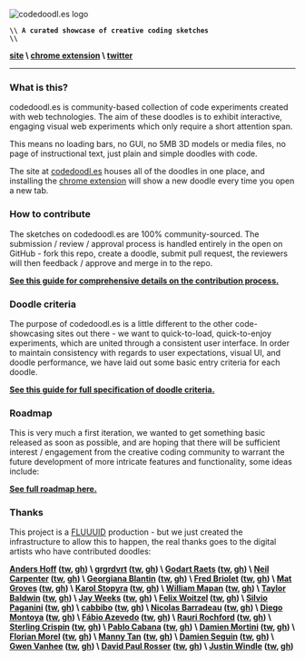 ![codedoodl.es logo](http://assets.codedoodl.es/readme_logo.png?1)

<code>**\\\\ A curated showcase of creative coding sketches \\\\**</code>

**[site](http://codedoodl.es) \\ [chrome extension](https://chrome.google.com/webstore/detail/codedoodles/hhfnbfhcojlgbojpphigjibpjkccfikh) \\ [twitter](http://twitter.com/codedoodl_es)**

___

### What is this?

codedoodl.es is community-based collection of code experiments created with web technologies. The aim of these doodles is to exhibit interactive, engaging visual web experiments which only require a short attention span.

This means no loading bars, no GUI, no 5MB 3D models or media files, no page of instructional text, just plain and simple doodles with code.

The site at [codedoodl.es](http://codedoodl.es) houses all of the doodles in one place, and installing the [chrome extension](https://chrome.google.com/webstore/detail/codedoodles/hhfnbfhcojlgbojpphigjibpjkccfikh) will show a new doodle every time you open a new tab.

### How to contribute

The sketches on codedoodl.es are 100% community-sourced. The submission / review / approval process is handled entirely in the open on GitHub - fork this repo, create a doodle, submit pull request, the reviewers will then feedback / approve and merge in to the repo.

**[See this guide for comprehensive details on the contribution process.](docs/contributing.md)**

### Doodle criteria

The purpose of codedoodl.es is a little different to the other code-showcasing sites out there - we want to quick-to-load, quick-to-enjoy experiments, which are united through a consistent user interface. In order to maintain consistency with regards to user expectations, visual UI, and doodle performance, we have laid out some basic entry criteria for each doodle.

**[See this guide for full specification of doodle criteria.](docs/criteria.md)**

### Roadmap

This is very much a first iteration, we wanted to get something basic released as soon as possible, and are hoping that there will be sufficient interest / engagement from the creative coding community to warrant the future development of more intricate features and functionality, some ideas include:

**[See full roadmap here.](docs/roadmap.md)**

### Thanks

This project is a [FLUUUID](http://FLUUU.ID) production - but we just created the infrastructure to allow this to happen, the real thanks goes to the digital artists who have contributed doodles:

**[Anders Hoff](http://inconvergent.net) ([tw](http://twitter.com/inconvergent), [gh](http://github.com/inconvergent)) \ [grgrdvrt](http://www.grgrdvrt.com) ([tw](http://twitter.com/grgrdvrt), [gh](http://github.com/grgrdvrt)) \ [Godart Raets](http://www.gdart.be/intro.html) ([tw](http://twitter.com/SirSmoooth), [gh](http://github.com/SirGodart)) \ [Neil Carpenter](http://neilcarpenter.com) ([tw](http://twitter.com/neilcarpenter), [gh](http://github.com/neilcarpenter)) \ [Georgiana Blantin](http://codepen.io/giana/) ([tw](http://twitter.com/gianablantin), [gh](http://github.com/GianaB)) \ [Fred Briolet](http://fredericbriolet.com/) ([tw](http://twitter.com/fredbriolet), [gh](http://github.com/FredericBriolet)) \ [Mat Groves](http://www.goodboydigital.com/) ([tw](http://twitter.com/doormat23), [gh](http://github.com/GoodBoyDigital)) \ [Karol Stopyra](http://stopyransky.com) ([tw](http://twitter.com/stopyransky), [gh](http://github.com/stopyransky)) \ [William Mapan](http://wllmpn.com/) ([tw](http://twitter.com/williamapan), [gh](http://github.com/williamapan)) \ [Taylor Baldwin](https://tbaldw.in) ([tw](http://twitter.com/taylorbaldwin), [gh](http://github.com/rolyatmax)) \ [Jay Weeks](http://jayweeks.com) ([tw](http://twitter.com/jpweeks), [gh](http://github.com/jpweeks)) \ [Felix Woitzel](http://www.cake23.de) ([tw](http://twitter.com/Flexi23), [gh](http://github.com/Flexi23)) \ [Silvio Paganini](http://s2paganini.com) ([tw](http://twitter.com/silviopaganini), [gh](http://github.com/silviopaganini)) \ [cabbibo](http://cabbi.bo) ([tw](http://twitter.com/cabbibo), [gh](http://github.com/cabbibo)) \ [Nicolas Barradeau](http://www.barradeau.com) ([tw](http://twitter.com/nicoptere), [gh](http://github.com/nicoptere)) \ [Diego Montoya](http://www.diego-montoya.com) ([tw](http://twitter.com/diego_montoya_), [gh](http://github.com/montoyadiego)) \ [Fábio Azevedo](http://icantcontrolmyego.net) ([tw](http://twitter.com/naso), [gh](http://github.com/naso)) \ [Rauri Rochford](http://www.esquemedia.com) ([tw](http://twitter.com/raurir), [gh](http://github.com/raurir)) \ [Sterling Crispin](http://www.sterlingcrispin.com) ([tw](http://twitter.com/sterlingcrispin), [gh](http://github.com/sterlingcrispin)) \ [Pablo Cabana](http://caostar.com/thoughts/) ([tw](http://twitter.com/pablocabana), [gh](http://github.com/caostar)) \ [Damien Mortini](http://damienmortini.me.uk) ([tw](http://twitter.com/d_m_m_n_), [gh](http://github.com/dmmn)) \ [Florian Morel](http://ayamflow.fr) ([tw](http://twitter.com/ayamflow), [gh](http://github.com/ayamflow)) \ [Manny Tan](http://uncontrol.com) ([tw](http://twitter.com/mannytan), [gh](http://github.com/mannytan)) \ [Damien Seguin](http://dmnsgn.me/) ([tw](http://twitter.com/dmnsgn), [gh](http://github.com/dmnsgn)) \ [Gwen Vanhee](http://nocomputer.be) ([tw](http://twitter.com/wearenocomputer), [gh](http://github.com/gwenvanhee)) \ [David Paul Rosser](http://ivxvixviii.io) ([tw](http://twitter.com/davidpaulrosser), [gh](http://github.com/ivxvixviii)) \ [Justin Windle](http://soulwire.co.uk) ([tw](http://twitter.com/soulwire), [gh](http://github.com/soulwire))**